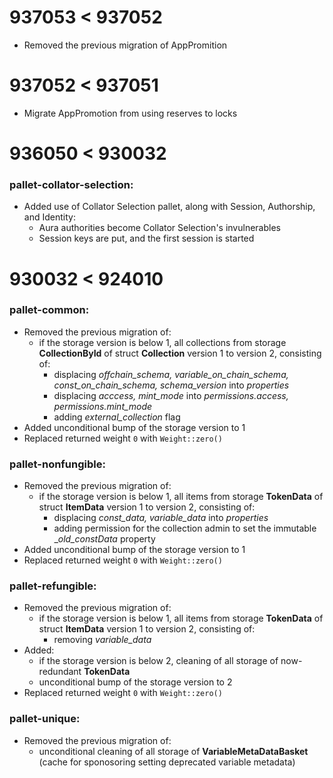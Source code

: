 # **937053 < 937052**

* Removed the previous migration of AppPromition

# **937052 < 937051**

* Migrate AppPromotion from using reserves to locks

# **936050 < 930032**

### **pallet-collator-selection:**

* Added use of Collator Selection pallet, along with Session, Authorship, and Identity:
    * Aura authorities become Collator Selection's invulnerables
    * Session keys are put, and the first session is started

# **930032 < 924010**

### **pallet-common:**

* Removed the previous migration of:
    * if the storage version is below 1, all collections from storage **CollectionById** of struct **Collection** version 1 to version 2, consisting of:
        * displacing _offchain_schema, variable_on_chain_schema, const_on_chain_schema, schema_version_ into _properties_
        * displacing _acccess, mint_mode_ into _permissions.access, permissions.mint_mode_
        * adding _external_collection_ flag
* Added unconditional bump of the storage version to 1
* Replaced returned weight `0` with `Weight::zero()`

### **pallet-nonfungible:**

* Removed the previous migration of:
    * if the storage version is below 1, all items from storage **TokenData** of struct **ItemData** version 1 to version 2, consisting of:
        * displacing _const_data, variable_data_ into _properties_
        * adding permission for the collection admin to set the immutable __old_constData_ property
* Added unconditional bump of the storage version to 1
* Replaced returned weight `0` with `Weight::zero()`

### **pallet-refungible:**

* Removed the previous migration of:
    * if the storage version is below 1, all items from storage **TokenData** of struct **ItemData** version 1 to version 2, consisting of:
        * removing _variable_data_
* Added:
    * if the storage version is below 2, cleaning of all storage of now-redundant **TokenData**
    * unconditional bump of the storage version to 2
* Replaced returned weight `0` with `Weight::zero()`

### **pallet-unique:**

* Removed the previous migration of:
    * unconditional cleaning of all storage of **VariableMetaDataBasket** (cache for sponosoring setting deprecated variable metadata)

